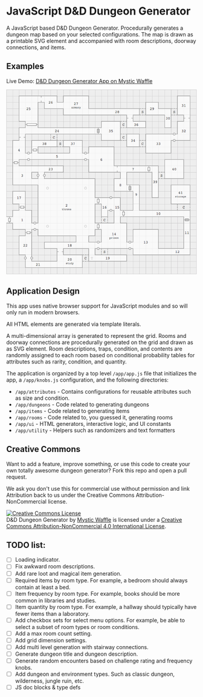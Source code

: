 # JavaScript D&D Dungeon Generator

A JavaScript based D&D Dungeon Generator. Procedurally generates a dungeon map
based on your selected configurations. The map is drawn as a printable SVG
element and accompanied with room descriptions, doorway connections, and items.

## Examples

Live  Demo: [D&D Dungeon Generator App on Mystic Waffle](https://apps.mysticwaffle.com/dnd-dungeon-generator/)

![D&D Dungeon Generator Map Example](/img/example.png)

## Application Design

This app uses native browser support for JavaScript modules and so will only
run in modern browsers.

All HTML elements are generated via template literals.

A multi-dimensional array is generated to represent the grid. Rooms and
doorway connections are procedurally generated on the grid and drawn as
as SVG element. Room descriptions, traps, condition, and contents are
randomly assigned to each room based on conditional probability tables
for attributes such as rarity, condition, and quantity.

The application is organized by a top level `/app/app.js` file that initializes
the app, a `/app/knobs.js` configuration, and the following directories:

- `/app/attributes` - Contains configurations for reusable attributes such as
size and condition.
- `/app/dungeons` - Code related to generating dungeons
- `/app/items` - Code related to generating items
- `/app/rooms` - Code related to, you guessed it, generating rooms
- `/app/ui` - HTML generators, interactive logic, and UI constants
- `/app/utility` - Helpers such as randomizers and text formatters

## Creative Commons

Want to add a feature, improve something, or use this code to create your
own totally awesome dungeon generator? Fork this repo and open a pull request.

We ask you don't use this for commercial use without permission and link
Attribution back to us under the Creative Commons Attribution-NonCommercial
license.

<a rel="license" href="http://creativecommons.org/licenses/by-nc/4.0/"><img alt="Creative Commons License" style="border-width:0" src="https://i.creativecommons.org/l/by-nc/4.0/88x31.png" /></a><br /><span xmlns:dct="http://purl.org/dc/terms/" href="http://purl.org/dc/dcmitype/InteractiveResource" property="dct:title" rel="dct:type">D&D Dungeon Generator</span> by <a xmlns:cc="http://creativecommons.org/ns#" href="http://widgets.mysticwaffle.com/dnd-dungeon-generator/" property="cc:attributionName" rel="cc:attributionURL">Mystic Waffle</a> is licensed under a <a rel="license" href="http://creativecommons.org/licenses/by-nc/4.0/">Creative Commons Attribution-NonCommercial 4.0 International License</a>.

## TODO list:

- [ ] Loading indicator.
- [ ] Fix awkward room descriptions.
- [ ] Add rare loot and magical item generation.
- [ ] Required items by room type. For example, a bedroom should always contain at least a bed.
- [ ] Item frequency by room type. For example, books should be more common in libraries and studies.
- [ ] Item quantity by room type. For example, a hallway should typically have fewer items than a laboratory.
- [ ] Add checkbox sets for select menu options. For example, be able to select a subset of room types or room conditions.
- [ ] Add a max room count setting.
- [ ] Add grid dimension settings.
- [ ] Add multi level generation with stairway connections.
- [ ] Generate dungeon title and dungeon description.
- [ ] Generate random encounters based on challenge rating and frequency knobs.
- [ ] Add dungeon and environment types. Such as classic dungeon, wilderness, jungle ruin, etc.
- [ ] JS doc blocks & type defs
